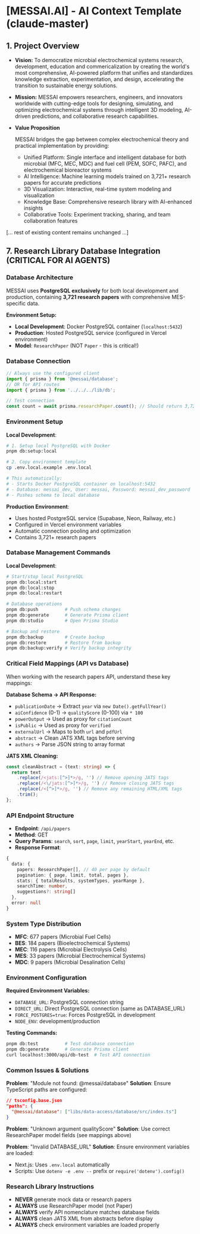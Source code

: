 # [MESSAI.AI] - AI Context Template (claude-master)

## 1. Project Overview

- **Vision:** To democratize microbial electrochemical systems research,
  development, education and commericalization by creating the world's most
  comprehensive, AI-powered platform that unifies and standardizes knowledge
  extraction, experimentation, and design, accelerating the transition to
  sustainable energy solutions.

- **Mission:** MESSAI empowers researchers, engineers, and innovators worldwide
  with cutting-edge tools for designing, simulating, and optimizing
  electrochemical systems through intelligent 3D modeling, AI-driven
  predictions, and collaborative research capabilities.

- **Value Proposition**

  MESSAI bridges the gap between complex electrochemical theory and practical
  implementation by providing:
  - Unified Platform: Single interface and intelligent database for both
    microbial (MFC, MEC, MDC) and fuel cell (PEM, SOFC, PAFC), and
    electrochemical bioreactor systems
  - AI Intelligence: Machine learning models trained on 3,721+ research papers
    for accurate predictions
  - 3D Visualization: Interactive, real-time system modeling and visualization
  - Knowledge Base: Comprehensive research library with AI-enhanced insights
  - Collaborative Tools: Experiment tracking, sharing, and team collaboration
    features

[... rest of existing content remains unchanged ...]

## 7. Research Library Database Integration (CRITICAL FOR AI AGENTS)

### Database Architecture

MESSAI uses **PostgreSQL exclusively** for both local development and
production, containing **3,721 research papers** with comprehensive MES-specific
data.

**Environment Setup:**

- **Local Development**: Docker PostgreSQL container (`localhost:5432`)
- **Production**: Hosted PostgreSQL service (configured in Vercel environment)
- **Model**: `ResearchPaper` (NOT `Paper` - this is critical!)

### Database Connection

```typescript
// Always use the configured client
import { prisma } from '@messai/database';
// OR for API routes
import { prisma } from '../../../lib/db';

// Test connection
const count = await prisma.researchPaper.count(); // Should return 3,721
```

### Environment Setup

**Local Development**:

```bash
# 1. Setup local PostgreSQL with Docker
pnpm db:setup:local

# 2. Copy environment template
cp .env.local.example .env.local

# This automatically:
# - Starts Docker PostgreSQL container on localhost:5432
# - Database: messai_dev, User: messai, Password: messai_dev_password
# - Pushes schema to local database
```

**Production Environment**:

- Uses hosted PostgreSQL service (Supabase, Neon, Railway, etc.)
- Configured in Vercel environment variables
- Automatic connection pooling and optimization
- Contains 3,721+ research papers

### Database Management Commands

**Local Development**:

```bash
# Start/stop local PostgreSQL
pnpm db:local:start
pnpm db:local:stop
pnpm db:local:restart

# Database operations
pnpm db:push          # Push schema changes
pnpm db:generate      # Generate Prisma client
pnpm db:studio        # Open Prisma Studio

# Backup and restore
pnpm db:backup        # Create backup
pnpm db:restore       # Restore from backup
pnpm db:backup:verify # Verify backup integrity
```

### Critical Field Mappings (API vs Database)

When working with the research papers API, understand these key mappings:

**Database Schema → API Response:**

- `publicationDate` → Extract `year` via `new Date().getFullYear()`
- `aiConfidence` (0-1) → `qualityScore` (0-100) via `* 100`
- `powerOutput` → Used as proxy for `citationCount`
- `isPublic` → Used as proxy for `verified`
- `externalUrl` → Maps to both `url` and `pdfUrl`
- `abstract` → Clean JATS XML tags before serving
- `authors` → Parse JSON string to array format

**JATS XML Cleaning:**

```typescript
const cleanAbstract = (text: string) => {
  return text
    .replace(/<jats:[^>]*>/g, '') // Remove opening JATS tags
    .replace(/<\/jats:[^>]*>/g, '') // Remove closing JATS tags
    .replace(/<[^>]*>/g, '') // Remove any remaining HTML/XML tags
    .trim();
};
```

### API Endpoint Structure

- **Endpoint**: `/api/papers`
- **Method**: GET
- **Query Params**: `search`, `sort`, `page`, `limit`, `yearStart`, `yearEnd`,
  etc.
- **Response Format**:

```typescript
{
  data: {
    papers: ResearchPaper[], // 40 per page by default
    pagination: { page, limit, total, pages },
    stats: { totalResults, systemTypes, yearRange },
    searchTime: number,
    suggestions?: string[]
  },
  error: null
}
```

### System Type Distribution

- **MFC**: 677 papers (Microbial Fuel Cells)
- **BES**: 184 papers (Bioelectrochemical Systems)
- **MEC**: 116 papers (Microbial Electrolysis Cells)
- **MES**: 33 papers (Microbial Electrochemical Systems)
- **MDC**: 9 papers (Microbial Desalination Cells)

### Environment Configuration

**Required Environment Variables:**

- `DATABASE_URL`: PostgreSQL connection string
- `DIRECT_URL`: Direct PostgreSQL connection (same as DATABASE_URL)
- `FORCE_POSTGRES=true`: Forces PostgreSQL in development
- `NODE_ENV`: development/production

**Testing Commands:**

```bash
pnpm db:test          # Test database connection
pnpm db:generate      # Generate Prisma client
curl localhost:3000/api/db-test  # Test API connection
```

### Common Issues & Solutions

**Problem**: "Module not found: @messai/database" **Solution**: Ensure
TypeScript paths are configured:

```json
// tsconfig.base.json
"paths": {
  "@messai/database": ["libs/data-access/database/src/index.ts"]
}
```

**Problem**: "Unknown argument qualityScore" **Solution**: Use correct
ResearchPaper model fields (see mappings above)

**Problem**: "Invalid DATABASE_URL" **Solution**: Ensure environment variables
are loaded:

- Next.js: Uses `.env.local` automatically
- Scripts: Use `dotenv -e .env --` prefix or `require('dotenv').config()`

### Research Library Instructions

- **NEVER** generate mock data or research papers
- **ALWAYS** use ResearchPaper model (not Paper)
- **ALWAYS** verify API nomenclature matches database fields
- **ALWAYS** clean JATS XML from abstracts before display
- **ALWAYS** check environment variables are loaded properly
